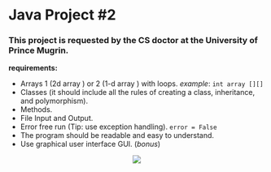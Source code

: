 # Java Project #2

### This project is requested by the CS doctor at the University of Prince Mugrin.
**requirements:**
- Arrays 1 (2d array ) or 2 (1-d array ) with loops.
_example_: ` int array [][] `
-	Classes (it should include all the rules of creating a class, inheritance, and polymorphism).
-	Methods.
-	File Input and Output.
-	Error free run (Tip: use exception handling). `error = False`
-	The program should be readable and easy to understand.
-	Use graphical user interface GUI. (_bonus_)
<p align="center">
  <img src="https://www.upm.edu.sa/themes/upm/logo-scrolled.png">
</p>
